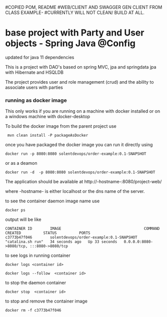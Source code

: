
#COPIED POM, README
#WEB/CLIENT AND SWAGGER GEN CLIENT FROM CLASS EXAMPLE-
#CURRENTLY WILL NOT CLEAN/ BUILD AT ALL.






# base project with Party and User objects - Spring Java @Config

updated for java 11 dependencies

This is a project with DAO's based on spring MVC, jpa and springdata jpa with Hibernate and HSQLDB

The project provides user and role management (crud) and the ability to associate users with parties

### running as docker image

This only works if you are running on a machine with docker installed or on a windows machine with docker-desktop

To build the docker image from the parent project use
```
 mvn clean install -P packageAsDocker
```
once you have packaged the docker image you can run it directly using 

```
docker run -p 8080:8080 solentdevops/order-example:0.1-SNAPSHOT

```

or  as a deamon

```
docker run -d  -p 8080:8080 solentdevops/order-example:0.1-SNAPSHOT
```
The application should be available at http://-hostname-:8080/project-web/

where -hostname- is either localhost or the dns name of the server.

to see the container daemon image name use
```
docker ps
```
output will be like
```
CONTAINER ID        IMAGE                                     COMMAND            CREATED          STATUS          PORTS                
c3773b47f046        solentdevops/order-example:0.1-SNAPSHOT   "catalina.sh run"   34 seconds ago   Up 33 seconds   0.0.0.0:8080->8080/tcp, :::8080->8080/tcp
```

to see logs in running container
```
docker logs <container id>

docker logs --follow  <container id>
```

to stop the daemon container

```
docker stop  <container id>
```

to stop and remove the container image
```
docker rm -f c3773b47f046
```



